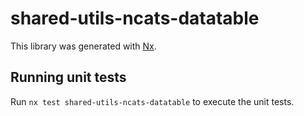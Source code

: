 # shared-utils-ncats-datatable

This library was generated with [Nx](https://nx.dev).

## Running unit tests

Run `nx test shared-utils-ncats-datatable` to execute the unit tests.

